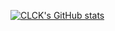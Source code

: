 [![CLCK's GitHub stats](https://readme-stats.clckblog.space/api?username=CLCK0622)](https://github.com/999V)
